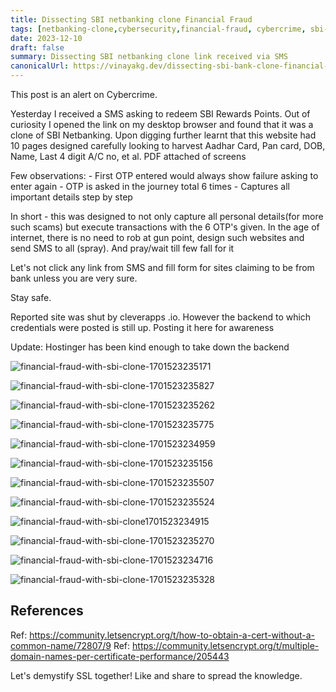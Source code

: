 ```yaml
---
title: Dissecting SBI netbanking clone Financial Fraud
tags: [netbanking-clone,cybersecurity,financial-fraud, cybercrime, sbi-clone]
date: 2023-12-10
draft: false
summary: Dissecting SBI netbanking clone link received via SMS
canonicalUrl: https://vinayakg.dev/dissecting-sbi-bank-clone-financial-fraud
---
```


This post is an alert on Cybercrime. 

Yesterday I received a SMS asking to redeem SBI Rewards Points. Out of curiosity I opened the link on my desktop browser and found that it was a clone of SBI Netbanking. 
Upon digging further learnt that this website had 10 pages designed carefully looking to harvest Aadhar Card, Pan card, DOB, Name, Last 4 digit A/C no, et al. PDF attached of screens

Few observations:
\- First OTP entered would always show failure asking to enter again
\- OTP is asked in the journey total 6 times
\- Captures all important details step by step

In short - this was designed to not only capture all personal details(for more such scams) but execute transactions with the 6 OTP's given.
In the age of internet, there is no need to rob at gun point, design such websites and send SMS to all (spray).
And pray/wait till few fall for it

Let's not click any link from SMS and fill form for sites claiming to be from bank unless you are very sure.

Stay safe.

Reported site was shut by cleverapps .io. However the backend to which credentials were posted is still up. 
Posting it here for awareness

Update: Hostinger has been kind enough to take down the backend

![financial-fraud-with-sbi-clone-1701523235171](../static/images/financial-fraud-with-sbi-clone-1701523235171.jpeg)

![financial-fraud-with-sbi-clone-1701523235827](../static/images/financial-fraud-with-sbi-clone-1701523235827.jpeg)

![financial-fraud-with-sbi-clone-1701523235262](../static/images/financial-fraud-with-sbi-clone-1701523235262.jpeg)

![financial-fraud-with-sbi-clone-1701523235775](../static/images/financial-fraud-with-sbi-clone-1701523235775.jpeg)

![financial-fraud-with-sbi-clone-1701523234959](../static/images/financial-fraud-with-sbi-clone-1701523234959.jpeg)

![financial-fraud-with-sbi-clone-1701523235156](../static/images/financial-fraud-with-sbi-clone-1701523235156.jpeg)

![financial-fraud-with-sbi-clone-1701523235507](../static/images/financial-fraud-with-sbi-clone-1701523235507.jpeg)

![financial-fraud-with-sbi-clone-1701523235524](../static/images/financial-fraud-with-sbi-clone-1701523235524.jpeg)

![financial-fraud-with-sbi-clone1701523234915](../static/images/financial-fraud-with-sbi-clone1701523234915.jpeg)

![financial-fraud-with-sbi-clone-1701523235270](../static/images/financial-fraud-with-sbi-clone-1701523235270.jpeg)



![financial-fraud-with-sbi-clone-1701523234716](../static/images/financial-fraud-with-sbi-clone-1701523234716.jpeg)

![financial-fraud-with-sbi-clone-1701523235328](../static/images/financial-fraud-with-sbi-clone-1701523235328.jpeg)



## References

Ref: https://community.letsencrypt.org/t/how-to-obtain-a-cert-without-a-common-name/72807/9
Ref: https://community.letsencrypt.org/t/multiple-domain-names-per-certificate-performance/205443

Let's demystify SSL together! Like and share to spread the knowledge.
